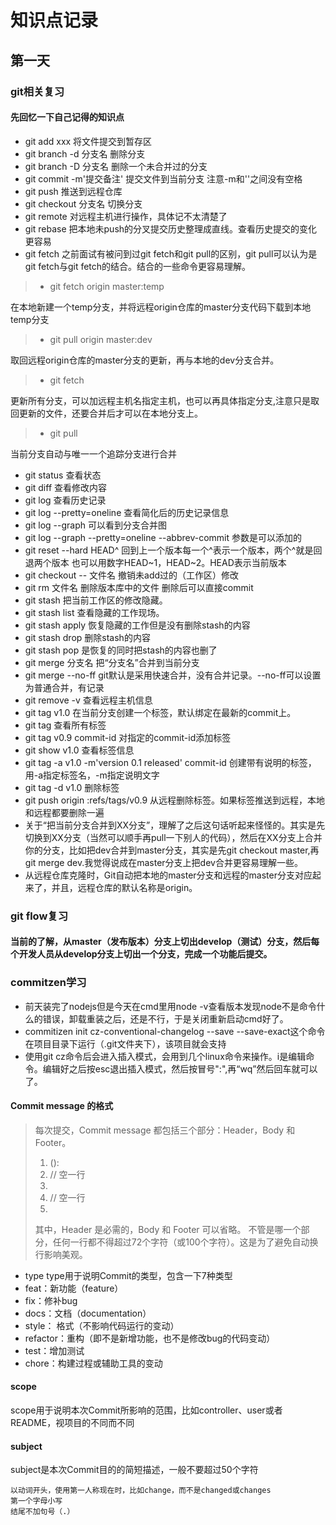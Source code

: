 # 知识点记录

## 第一天

### git相关复习

#### 先回忆一下自己记得的知识点

* git add xxx  将文件提交到暂存区
* git branch -d 分支名  删除分支
* git branch -D 分支名   删除一个未合并过的分支
* git commit -m'提交备注'  提交文件到当前分支   注意-m和''之间没有空格
* git push    推送到远程仓库
* git checkout 分支名    切换分支
* git remote  对远程主机进行操作，具体记不太清楚了
* git rebase  把本地未push的分叉提交历史整理成直线。查看历史提交的变化更容易
* git fetch   之前面试有被问到过git fetch和git pull的区别，git pull可以认为是git fetch与git fetch的结合。结合的一些命令更容易理解。
>* git fetch origin master:temp

在本地新建一个temp分支，并将远程origin仓库的master分支代码下载到本地temp分支

>* git pull origin master:dev

取回远程origin仓库的master分支的更新，再与本地的dev分支合并。

>* git fetch

更新所有分支，可以加远程主机名指定主机，也可以再具体指定分支,注意只是取回更新的文件，还要合并后才可以在本地分支上。

>* git pull

当前分支自动与唯一一个追踪分支进行合并


* git status 查看状态
* git diff 查看修改内容
* git log 查看历史记录
* git log --pretty=oneline 查看简化后的历史记录信息
* git log --graph 可以看到分支合并图
* git log --graph --pretty=oneline --abbrev-commit 参数是可以添加的
* git reset --hard HEAD^ 回到上一个版本每一个^表示一个版本，两个^就是回退两个版本 也可以用数字HEAD~1，HEAD~2。HEAD表示当前版本
* git checkout -- 文件名  撤销未add过的（工作区）修改
* git rm 文件名 删除版本库中的文件  删除后可以直接commit
* git stash  把当前工作区的修改隐藏。
* git stash list 查看隐藏的工作现场。
* git stash apply 恢复隐藏的工作但是没有删除stash的内容
* git stash drop 删除stash的内容
* git stash pop 是恢复的同时把stash的内容也删了
* git merge 分支名  把“分支名”合并到当前分支
* git merge --no-ff git默认是采用快速合并，没有合并记录。--no-ff可以设置为普通合并，有记录
* git remove -v 查看远程主机信息
* git tag v1.0  在当前分支创建一个标签，默认绑定在最新的commit上。
* git tag 查看所有标签
* git tag v0.9 commit-id  对指定的commit-id添加标签
* git show v1.0 查看标签信息
* git tag -a v1.0 -m'version 0.1 released' commit-id   创建带有说明的标签，用-a指定标签名，-m指定说明文字
* git tag -d v1.0  删除标签  
* git push origin :refs/tags/v0.9  从远程删除标签。如果标签推送到远程，本地和远程都要删除一遍
* 关于“把当前分支合并到XX分支”，理解了之后这句话听起来怪怪的。其实是先切换到XX分支（当然可以顺手再pull一下别人的代码），然后在XX分支上合并你的分支，比如把dev合并到master分支，其实是先git checkout master,再git merge dev.我觉得说成在master分支上把dev合并更容易理解一些。
* 从远程仓库克隆时，Git自动把本地的master分支和远程的master分支对应起来了，并且，远程仓库的默认名称是origin。

### git flow复习

#### 当前的了解，从master（发布版本）分支上切出develop（测试）分支，然后每个开发人员从develop分支上切出一个分支，完成一个功能后提交。

### commitzen学习

* 前天装完了nodejs但是今天在cmd里用node -v查看版本发现node不是命令什么的错误，卸载重装之后，还是不行，于是关闭重新启动cmd好了。
* commitizen init cz-conventional-changelog --save --save-exact这个命令在项目目录下运行（.git文件夹下），该项目就会支持
* 使用git cz命令后会进入插入模式，会用到几个linux命令来操作。i是编辑命令。编辑好之后按esc退出插入模式，然后按冒号":",再“wq”然后回车就可以了。
  
#### Commit message 的格式

>每次提交，Commit message 都包括三个部分：Header，Body 和 Footer。
>1. <type>(<scope>): <subject>
>2. // 空一行
>3. <body>
>4. // 空一行
>5. <footer>
>其中，Header 是必需的，Body 和 Footer 可以省略。
>不管是哪一个部分，任何一行都不得超过72个字符（或100个字符）。这是为了避免自动换行影响美观。

* type type用于说明Commit的类型，包含一下7种类型
* feat：新功能（feature）
* fix：修补bug
* docs：文档（documentation）
* style： 格式（不影响代码运行的变动）
* refactor：重构（即不是新增功能，也不是修改bug的代码变动）
* test：增加测试
* chore：构建过程或辅助工具的变动
  
#### scope

scope用于说明本次Commit所影响的范围，比如controller、user或者README，视项目的不同而不同

#### subject

subject是本次Commit目的的简短描述，一般不要超过50个字符

    以动词开头，使用第一人称现在时，比如change，而不是changed或changes
    第一个字母小写
    结尾不加句号（.）